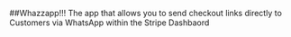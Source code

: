 ##Whazzapp!!!
The app that allows you to send checkout links directly to Customers via WhatsApp within the Stripe Dashbaord
